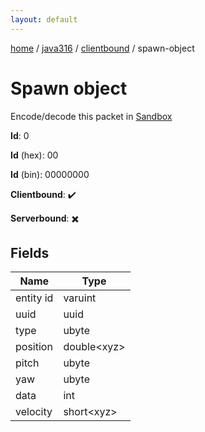 ```yaml
---
layout: default
---
```


[home](/)  /  [java316](/protocol/java316)  /  [clientbound](/protocol/java316/clientbound)  /  spawn-object

# Spawn object

Encode/decode this packet in [Sandbox](../../../sandbox/java316#clientbound.spawn_object)

**Id**: 0

**Id** (hex): 00

**Id** (bin): 00000000

**Clientbound**: ✔️

**Serverbound**: ✖️

## Fields

Name | Type
---|---
entity id | varuint
uuid | uuid
type | ubyte
position | double&lt;xyz&gt;
pitch | ubyte
yaw | ubyte
data | int
velocity | short&lt;xyz&gt;

